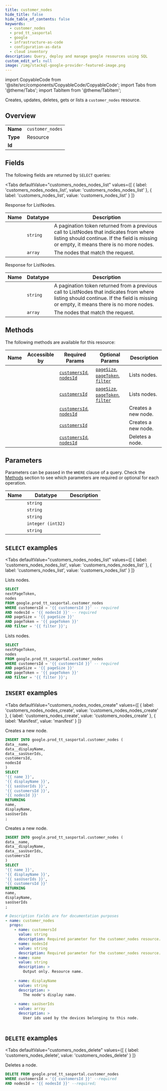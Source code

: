 ```yaml
--- 
title: customer_nodes
hide_title: false
hide_table_of_contents: false
keywords:
  - customer_nodes
  - prod_tt_sasportal
  - google
  - infrastructure-as-code
  - configuration-as-data
  - cloud inventory
description: Query, deploy and manage google resources using SQL
custom_edit_url: null
image: /img/stackql-google-provider-featured-image.png
---
```


import CopyableCode from '@site/src/components/CopyableCode/CopyableCode';
import Tabs from '@theme/Tabs';
import TabItem from '@theme/TabItem';

Creates, updates, deletes, gets or lists a <code>customer_nodes</code> resource.

## Overview
<table><tbody>
<tr><td><b>Name</b></td><td><code>customer_nodes</code></td></tr>
<tr><td><b>Type</b></td><td>Resource</td></tr>
<tr><td><b>Id</b></td><td><CopyableCode code="google.prod_tt_sasportal.customer_nodes" /></td></tr>
</tbody></table>

## Fields

The following fields are returned by `SELECT` queries:

<Tabs
    defaultValue="customers_nodes_nodes_list"
    values={[
        { label: 'customers_nodes_nodes_list', value: 'customers_nodes_nodes_list' },
        { label: 'customers_nodes_list', value: 'customers_nodes_list' }
    ]}
>
<TabItem value="customers_nodes_nodes_list">

Response for ListNodes.

<table>
<thead>
    <tr>
    <th>Name</th>
    <th>Datatype</th>
    <th>Description</th>
    </tr>
</thead>
<tbody>
<tr>
    <td><CopyableCode code="nextPageToken" /></td>
    <td><code>string</code></td>
    <td>A pagination token returned from a previous call to ListNodes that indicates from where listing should continue. If the field is missing or empty, it means there is no more nodes.</td>
</tr>
<tr>
    <td><CopyableCode code="nodes" /></td>
    <td><code>array</code></td>
    <td>The nodes that match the request.</td>
</tr>
</tbody>
</table>
</TabItem>
<TabItem value="customers_nodes_list">

Response for ListNodes.

<table>
<thead>
    <tr>
    <th>Name</th>
    <th>Datatype</th>
    <th>Description</th>
    </tr>
</thead>
<tbody>
<tr>
    <td><CopyableCode code="nextPageToken" /></td>
    <td><code>string</code></td>
    <td>A pagination token returned from a previous call to ListNodes that indicates from where listing should continue. If the field is missing or empty, it means there is no more nodes.</td>
</tr>
<tr>
    <td><CopyableCode code="nodes" /></td>
    <td><code>array</code></td>
    <td>The nodes that match the request.</td>
</tr>
</tbody>
</table>
</TabItem>
</Tabs>

## Methods

The following methods are available for this resource:

<table>
<thead>
    <tr>
    <th>Name</th>
    <th>Accessible by</th>
    <th>Required Params</th>
    <th>Optional Params</th>
    <th>Description</th>
    </tr>
</thead>
<tbody>
<tr>
    <td><a href="#customers_nodes_nodes_list"><CopyableCode code="customers_nodes_nodes_list" /></a></td>
    <td><CopyableCode code="select" /></td>
    <td><a href="#parameter-customersId"><code>customersId</code></a>, <a href="#parameter-nodesId"><code>nodesId</code></a></td>
    <td><a href="#parameter-pageSize"><code>pageSize</code></a>, <a href="#parameter-pageToken"><code>pageToken</code></a>, <a href="#parameter-filter"><code>filter</code></a></td>
    <td>Lists nodes.</td>
</tr>
<tr>
    <td><a href="#customers_nodes_list"><CopyableCode code="customers_nodes_list" /></a></td>
    <td><CopyableCode code="select" /></td>
    <td><a href="#parameter-customersId"><code>customersId</code></a></td>
    <td><a href="#parameter-pageSize"><code>pageSize</code></a>, <a href="#parameter-pageToken"><code>pageToken</code></a>, <a href="#parameter-filter"><code>filter</code></a></td>
    <td>Lists nodes.</td>
</tr>
<tr>
    <td><a href="#customers_nodes_nodes_create"><CopyableCode code="customers_nodes_nodes_create" /></a></td>
    <td><CopyableCode code="insert" /></td>
    <td><a href="#parameter-customersId"><code>customersId</code></a>, <a href="#parameter-nodesId"><code>nodesId</code></a></td>
    <td></td>
    <td>Creates a new node.</td>
</tr>
<tr>
    <td><a href="#customers_nodes_create"><CopyableCode code="customers_nodes_create" /></a></td>
    <td><CopyableCode code="insert" /></td>
    <td><a href="#parameter-customersId"><code>customersId</code></a></td>
    <td></td>
    <td>Creates a new node.</td>
</tr>
<tr>
    <td><a href="#customers_nodes_delete"><CopyableCode code="customers_nodes_delete" /></a></td>
    <td><CopyableCode code="delete" /></td>
    <td><a href="#parameter-customersId"><code>customersId</code></a>, <a href="#parameter-nodesId"><code>nodesId</code></a></td>
    <td></td>
    <td>Deletes a node.</td>
</tr>
</tbody>
</table>

## Parameters

Parameters can be passed in the `WHERE` clause of a query. Check the [Methods](#methods) section to see which parameters are required or optional for each operation.

<table>
<thead>
    <tr>
    <th>Name</th>
    <th>Datatype</th>
    <th>Description</th>
    </tr>
</thead>
<tbody>
<tr id="parameter-customersId">
    <td><CopyableCode code="customersId" /></td>
    <td><code>string</code></td>
    <td></td>
</tr>
<tr id="parameter-nodesId">
    <td><CopyableCode code="nodesId" /></td>
    <td><code>string</code></td>
    <td></td>
</tr>
<tr id="parameter-filter">
    <td><CopyableCode code="filter" /></td>
    <td><code>string</code></td>
    <td></td>
</tr>
<tr id="parameter-pageSize">
    <td><CopyableCode code="pageSize" /></td>
    <td><code>integer (int32)</code></td>
    <td></td>
</tr>
<tr id="parameter-pageToken">
    <td><CopyableCode code="pageToken" /></td>
    <td><code>string</code></td>
    <td></td>
</tr>
</tbody>
</table>

## `SELECT` examples

<Tabs
    defaultValue="customers_nodes_nodes_list"
    values={[
        { label: 'customers_nodes_nodes_list', value: 'customers_nodes_nodes_list' },
        { label: 'customers_nodes_list', value: 'customers_nodes_list' }
    ]}
>
<TabItem value="customers_nodes_nodes_list">

Lists nodes.

```sql
SELECT
nextPageToken,
nodes
FROM google.prod_tt_sasportal.customer_nodes
WHERE customersId = '{{ customersId }}' -- required
AND nodesId = '{{ nodesId }}' -- required
AND pageSize = '{{ pageSize }}'
AND pageToken = '{{ pageToken }}'
AND filter = '{{ filter }}';
```
</TabItem>
<TabItem value="customers_nodes_list">

Lists nodes.

```sql
SELECT
nextPageToken,
nodes
FROM google.prod_tt_sasportal.customer_nodes
WHERE customersId = '{{ customersId }}' -- required
AND pageSize = '{{ pageSize }}'
AND pageToken = '{{ pageToken }}'
AND filter = '{{ filter }}';
```
</TabItem>
</Tabs>


## `INSERT` examples

<Tabs
    defaultValue="customers_nodes_nodes_create"
    values={[
        { label: 'customers_nodes_nodes_create', value: 'customers_nodes_nodes_create' },
        { label: 'customers_nodes_create', value: 'customers_nodes_create' },
        { label: 'Manifest', value: 'manifest' }
    ]}
>
<TabItem value="customers_nodes_nodes_create">

Creates a new node.

```sql
INSERT INTO google.prod_tt_sasportal.customer_nodes (
data__name,
data__displayName,
data__sasUserIds,
customersId,
nodesId
)
SELECT 
'{{ name }}',
'{{ displayName }}',
'{{ sasUserIds }}',
'{{ customersId }}',
'{{ nodesId }}'
RETURNING
name,
displayName,
sasUserIds
;
```
</TabItem>
<TabItem value="customers_nodes_create">

Creates a new node.

```sql
INSERT INTO google.prod_tt_sasportal.customer_nodes (
data__name,
data__displayName,
data__sasUserIds,
customersId
)
SELECT 
'{{ name }}',
'{{ displayName }}',
'{{ sasUserIds }}',
'{{ customersId }}'
RETURNING
name,
displayName,
sasUserIds
;
```
</TabItem>
<TabItem value="manifest">

```yaml
# Description fields are for documentation purposes
- name: customer_nodes
  props:
    - name: customersId
      value: string
      description: Required parameter for the customer_nodes resource.
    - name: nodesId
      value: string
      description: Required parameter for the customer_nodes resource.
    - name: name
      value: string
      description: >
        Output only. Resource name.
        
    - name: displayName
      value: string
      description: >
        The node's display name.
        
    - name: sasUserIds
      value: array
      description: >
        User ids used by the devices belonging to this node.
        
```
</TabItem>
</Tabs>


## `DELETE` examples

<Tabs
    defaultValue="customers_nodes_delete"
    values={[
        { label: 'customers_nodes_delete', value: 'customers_nodes_delete' }
    ]}
>
<TabItem value="customers_nodes_delete">

Deletes a node.

```sql
DELETE FROM google.prod_tt_sasportal.customer_nodes
WHERE customersId = '{{ customersId }}' --required
AND nodesId = '{{ nodesId }}' --required;
```
</TabItem>
</Tabs>
